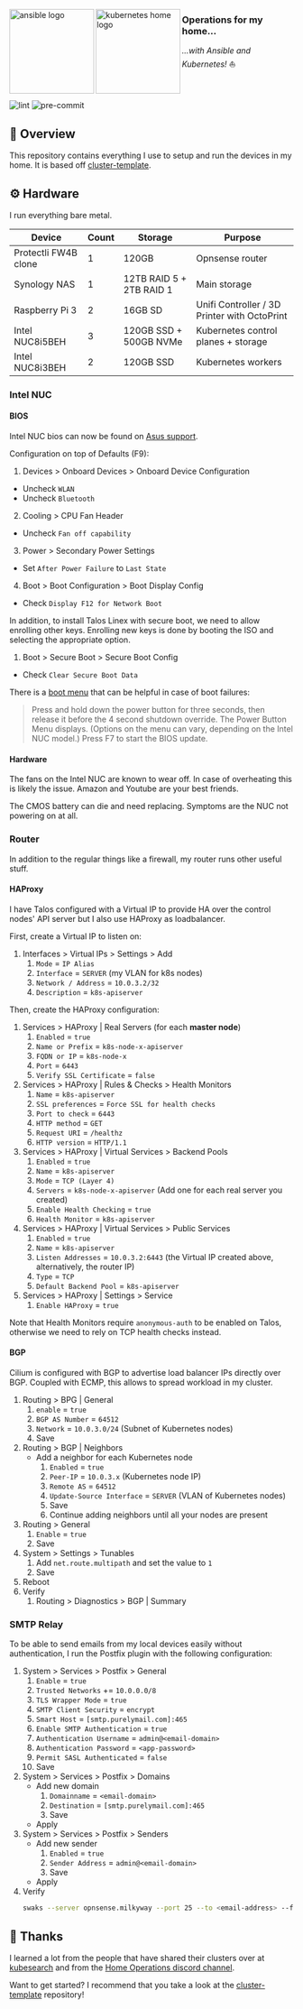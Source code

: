 <p align="left">
   <img src="https://i.imgur.com/4l9bHvG.png" alt="ansible logo" width="150" align="left" />
   <img src="https://i.imgur.com/EXNTJnA.png" alt="kubernetes home logo" width="150" align="left" />
</p>

### Operations for my home...
_...with Ansible and Kubernetes!_ ⛵
<br/><br/><br/><br/>
![lint](https://img.shields.io/github/actions/workflow/status/Diaoul/home-ops/lint.yml?label=lint&style=for-the-badge)
![pre-commit](https://img.shields.io/github/actions/workflow/status/Diaoul/home-ops/pre-commit.yml?label=pre-commit&style=for-the-badge)

## 📕 Overview
This repository contains everything I use to setup and run the devices in my home. It is based off [cluster-template](https://github.com/onedr0p/cluster-template).

## ⚙️  Hardware
I run everything bare metal.

| Device                  | Count | Storage                  | Purpose                                      |
|-------------------------|-------|--------------------------|----------------------------------------------|
| Protectli FW4B clone    | 1     | 120GB                    | Opnsense router                              |
| Synology NAS            | 1     | 12TB RAID 5 + 2TB RAID 1 | Main storage                                 |
| Raspberry Pi 3          | 2     | 16GB SD                  | Unifi Controller / 3D Printer with OctoPrint |
| Intel NUC8i5BEH         | 3     | 120GB SSD + 500GB NVMe   | Kubernetes control planes + storage                 |
| Intel NUC8i3BEH         | 2     | 120GB SSD                | Kubernetes workers                           |

### Intel NUC

#### BIOS
Intel NUC bios can now be found on [Asus support](https://www.asus.com/supportonly/nuc8i5beh/helpdesk_bios/).

Configuration on top of Defaults (F9):

1. Devices > Onboard Devices > Onboard Device Configuration
  - Uncheck `WLAN`
  - Uncheck `Bluetooth`
2. Cooling > CPU Fan Header
  - Uncheck `Fan off capability`
3. Power > Secondary Power Settings
  - Set `After Power Failure` to `Last State`
4. Boot > Boot Configuration > Boot Display Config
  - Check `Display F12 for Network Boot`

In addition, to install Talos Linex with secure boot, we need to allow enrolling other keys.
Enrolling new keys is done by booting the ISO and selecting the appropriate option.

1. Boot > Secure Boot > Secure Boot Config
  - Check `Clear Secure Boot Data`

There is a [boot menu](https://www.intel.com/content/www/us/en/support/articles/000090607/intel-nuc.html) that can be helpful in case of boot failures:

> Press and hold down the power button for three seconds, then release it before the 4 second shutdown override. The Power Button Menu displays. (Options on the menu can vary, depending on the Intel NUC model.) Press F7 to start the BIOS update.

#### Hardware
The fans on the Intel NUC are known to wear off. In case of overheating this is likely the issue. Amazon and Youtube are your best friends.


The CMOS battery can die and need replacing. Symptoms are the NUC not powering on at all.

### Router
In addition to the regular things like a firewall, my router runs other useful
stuff.

#### HAProxy
I have Talos configured with a Virtual IP to provide HA over the control nodes' API server but I also use HAProxy as loadbalancer.

First, create a Virtual IP to listen on:

1. Interfaces > Virtual IPs > Settings > Add
   1. `Mode` = `IP Alias`
   2. `Interface` = `SERVER` (my VLAN for k8s nodes)
   3. `Network / Address` = `10.0.3.2/32`
   4. `Description` = `k8s-apiserver`

Then, create the HAProxy configuration:

1. Services > HAProxy | Real Servers (for each **master node**)
    1. `Enabled` = `true`
    2. `Name or Prefix` = `k8s-node-x-apiserver`
    3. `FQDN or IP` = `k8s-node-x`
    4. `Port` = `6443`
    5. `Verify SSL Certificate` = `false`
2. Services > HAProxy | Rules & Checks > Health Monitors
    1. `Name` = `k8s-apiserver`
    2. `SSL preferences` = `Force SSL for health checks`
    3. `Port to check` = `6443`
    4. `HTTP method` = `GET`
    5. `Request URI` = `/healthz`
    6. `HTTP version` = `HTTP/1.1`
3. Services > HAProxy | Virtual Services > Backend Pools
    1. `Enabled` = `true`
    2. `Name` = `k8s-apiserver`
    3. `Mode` = `TCP (Layer 4)`
    4. `Servers` = `k8s-node-x-apiserver` (Add one for each real server you created)
    5. `Enable Health Checking` = `true`
    6. `Health Monitor` = `k8s-apiserver`
4. Services > HAProxy | Virtual Services > Public Services
    1. `Enabled` = `true`
    2. `Name` = `k8s-apiserver`
    3. `Listen Addresses` = `10.0.3.2:6443` (the Virtual IP created above, alternatively, the router IP)
    4. `Type` = `TCP`
    5. `Default Backend Pool` = `k8s-apiserver`
5. Services > HAProxy | Settings > Service
    1. `Enable HAProxy` = `true`

Note that Health Monitors require `anonymous-auth` to be enabled on Talos, otherwise we need to rely on TCP health checks instead.

#### BGP
Cilium is configured with BGP to advertise load balancer IPs directly over BGP. Coupled with ECMP, this allows to spread workload in my cluster.

1. Routing > BPG | General
    1. `enable` = `true`
    2. `BGP AS Number` = `64512`
    3. `Network` = `10.0.3.0/24` (Subnet of Kubernetes nodes)
    4. Save
2. Routing > BGP | Neighbors
    - Add a neighbor for each Kubernetes node
      1. `Enabled` = `true`
      2. `Peer-IP` = `10.0.3.x` (Kubernetes node IP)
      3. `Remote AS` = `64512`
      4. `Update-Source Interface` = `SERVER` (VLAN of Kubernetes nodes)
      5. Save
      6. Continue adding neighbors until all your nodes are present
3. Routing > General
    1. `Enable` = `true`
    2. Save
4. System > Settings > Tunables
    1. Add `net.route.multipath` and set the value to `1`
    2. Save
5. Reboot
6. Verify
    1. Routing > Diagnostics > BGP | Summary

### SMTP Relay
To be able to send emails from my local devices easily without authentication,
I run the Postfix plugin with the following configuration:

1. System > Services > Postfix > General
    1. `Enable` = `true`
    2. `Trusted Networks` += `10.0.0.0/8`
    3. `TLS Wrapper Mode` = `true`
    4. `SMTP Client Security` = `encrypt`
    5. `Smart Host` = `[smtp.purelymail.com]:465`
    6. `Enable SMTP Authentication` = `true`
    7. `Authentication Username` = `admin@<email-domain>`
    8. `Authentication Password` = `<app-password>`
    9. `Permit SASL Authenticated` = `false`
    10. Save
2. System > Services > Postfix > Domains
    - Add new domain
      1. `Domainname` = `<email-domain>`
      2. `Destination` = `[smtp.purelymail.com]:465`
      3. Save
    - Apply
3. System > Services > Postfix > Senders
    - Add new sender
      1. `Enabled` = `true`
      2. `Sender Address` = `admin@<email-domain>`
      3. Save
    - Apply
4. Verify
    ```sh
    swaks --server opnsense.milkyway --port 25 --to <email-address> --from <email-address>
    ```
## 🤝 Thanks
I learned a lot from the people that have shared their clusters over at
[kubesearch](https://kubesearch.dev/) and from the [Home Operations discord channel](https://discord.gg/DNCynrJ).

Want to get started? I recommend that you take a look at the
[cluster-template](https://github.com/onedr0p/cluster-template) repository!
